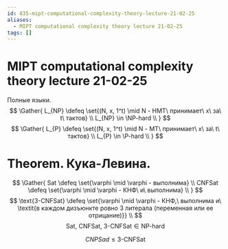 ```yaml
---
id: 835-mipt-computational-complexity-theory-lecture-21-02-25
aliases:
  - MIPT computational complexity theory lecture 21-02-25
tags: []
---
```


# MIPT computational complexity theory lecture 21-02-25
Полные языки.
$$
\Gather{
L_{NP} \defeq \set{(N, x, 1^t) \mid N - НМТ\ принимает\ x\ за\ t\ тактов} \\
L_{NP} \in \NP-hard \\
}
$$
$$
\Gather{
L_{P} \defeq \set{(N, x, 1^t) \mid N - МТ\ принимает\ x\ за\ t\ тактов} \\
L_{P} \in \P-hard \\
}
$$

# Theorem. Кука-Левина.
$$
\Gather{
Sat \defeq \set{\varphi \mid \varphi - выполнима} \\
CNFSat \defeq \set{\varphi \mid \varphi - КНФ\ и\ выполнима} \\
}
$$
$$
\text{3-CNFSat} \defeq \set{\varphi \mid \varphi - КНФ,\ выполнима и\ 
\textit{в каждом дизъюнкте ровно 3 литерала (переменная или ее отрицание)}} \\
$$
$$
\text{Sat,\ CNFSat,\ 3-CNFSat} \in \text{NP-hard}
$$

$$
CNPSad \le \text{3-CNFSat}
$$
